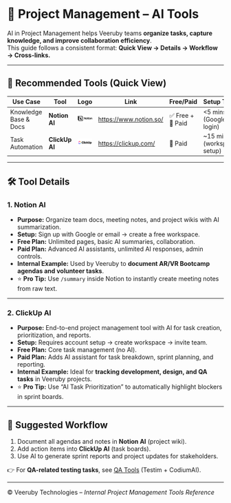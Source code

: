# 📅 Project Management – AI Tools

AI in Project Management helps Veeruby teams **organize tasks, capture knowledge, and improve collaboration efficiency**.  
This guide follows a consistent format: **Quick View → Details → Workflow → Cross-links.**

---

## 📌 Recommended Tools (Quick View)

| Use Case              | Tool          | Logo | Link                       | Free/Paid | Setup Time |
|------------------------|---------------|------|----------------------------|-----------|------------|
| Knowledge Base & Docs  | **Notion AI** | ![Notion](../../assets/logos/notion.png) | https://www.notion.so/ | ✅ Free + 💎 Paid | <5 mins (Google login) |
| Task Automation        | **ClickUp AI**| ![ClickUp](../../assets/logos/clickup.png) | https://clickup.com/ | 💎 Paid | ~15 mins (workspace setup) |


---

## 🛠 Tool Details

### 1. Notion AI
- **Purpose:** Organize team docs, meeting notes, and project wikis with AI summarization.  
- **Setup:** Sign up with Google or email → create a free workspace.  
- **Free Plan:** Unlimited pages, basic AI summaries, collaboration.  
- **Paid Plan:** Advanced AI assistants, unlimited AI responses, admin controls.  
- **Internal Example:** Used by Veeruby to **document AR/VR Bootcamp agendas and volunteer tasks**.  
- ⭐ **Pro Tip:** Use `/summary` inside Notion to instantly create meeting notes from raw text.

---

### 2. ClickUp AI
- **Purpose:** End-to-end project management tool with AI for task creation, prioritization, and reports.  
- **Setup:** Requires account setup → create workspace → invite team.  
- **Free Plan:** Core task management (no AI).  
- **Paid Plan:** Adds AI assistant for task breakdown, sprint planning, and reporting.  
- **Internal Example:** Ideal for **tracking development, design, and QA tasks** in Veeruby projects.  
- ⭐ **Pro Tip:** Use “AI Task Prioritization” to automatically highlight blockers in sprint boards.  

---

## 🧭 Suggested Workflow
1. Document all agendas and notes in **Notion AI** (project wiki).  
2. Add action items into **ClickUp AI** (task boards).  
3. Use AI to generate sprint reports and project updates for stakeholders.  

👉 For **QA-related testing tasks**, see [QA Tools](../../qa/README.md) (Testim + CodiumAI).  

---

© Veeruby Technologies – *Internal Project Management Tools Reference*
